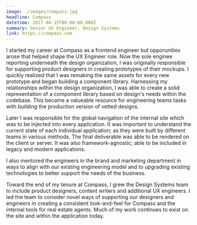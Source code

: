 ```yaml
---
image: ./images/compass.jpg
headline: Compass
datetime: 2017-04-15T00:00:00.000Z
summary: Senior UX Engineer, Design Systems
link: https://compass.com
---
```

I started my career at Compass as a frontend engineer but opporunities arose that helped shape the UX Engineer role. Now the sole enginee reporting underneath the design organization, I was originally responsible for supporting product designers in creating prototypes of their mockups. I quickly realized that I was remaking the same assets for every new prototype and began building a component library. Harnessing my relationships within the design organization, I was able to create a solid representation of a component library based on design's needs within the codebase. This became a valueable resource for engineering teams tasks with building the production version of vetted designs.

Later I was responsible for the global navigation of the internal site which was to be injected into every application. It was important to understand the current state of each individual application; as they were built by different teams in various methods. The final deliverable was able to be rendered on the client or server. It was also framework-agnostic; able to be included in legacy and modern applications.

I also mentored the engineers in the brand and marketing department in ways to align with our existing engineering model and to upgrading existing technologies to better support the needs of the business.

Toward the end of my tenure at Compass, I grew the Design Systems team to include product designers, content writers and additional UX engineers. I led the team to consider novel ways of supporting our designers and engineers in creating a consistent look-and-feel for Compass and the internal tools for real estate agents. Much of my work continues to exist on the site and within the application today.